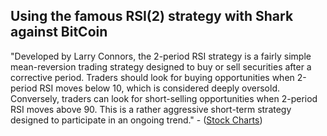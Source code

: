 ## Using the famous RSI(2) strategy with Shark against BitCoin

"Developed by Larry Connors, the 2-period RSI strategy is a fairly simple mean-reversion trading strategy designed to buy or sell securities after a corrective period. Traders should look for buying opportunities when 2-period RSI moves below 10, which is considered deeply oversold. Conversely, traders can look for short-selling opportunities when 2-period RSI moves above 90. This is a rather aggressive short-term strategy designed to participate in an ongoing trend." - ([Stock Charts](https://school.stockcharts.com/doku.php?id=trading_strategies:rsi2))
